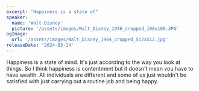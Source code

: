 ```yaml
---
excerpt: "Happiness is a state of"
speaker:
  name: 'Walt Disney'
  picture: '/assets/images/Walt_Disney_1946_cropped_100x100.JPG'
ogImage:
  url: '/assets/images/Walt_Disney_1964_cropped_512x512.jpg'
releaseDate: '2024-03-14'
---
```


Happiness is a state of mind. It's just according to the way you look at things. So I think happiness is contentment but it doesn't mean vou have to have wealth. All individuals are different and some of us just wouldn't be satisfied with just carrying out a routine job and being happy.
